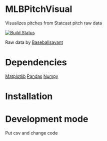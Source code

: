 # MLBPitchVisual
Visualizes pitches from Statcast pitch raw data

[![Build Status](https://travis-ci.org/SHUcream00/MLBPitchVisual.svg?branch=master)](https://travis-ci.org/SHUcream00/MLBPitchVisual)

Raw data by [Baseballsavant](https://baseballsavant.mlb.com/)

# Dependencies

[Matplotlib](https://github.com/matplotlib/matplotlib)
[Pandas](https://github.com/pandas-dev/pandas)
[Numpy](https://github.com/numpy/numpy)

# Installation


# Development mode

Put csv and change code
